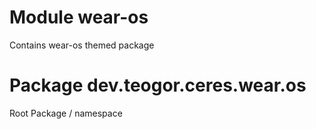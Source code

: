 # Module wear-os
Contains wear-os themed package

# Package dev.teogor.ceres.wear.os
Root Package / namespace
